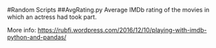 #Random Scripts
##AvgRating.py
Average IMDb rating of the movies in which an actress had took part.

More info: https://rubfi.wordpress.com/2016/12/10/playing-with-imdb-python-and-pandas/
